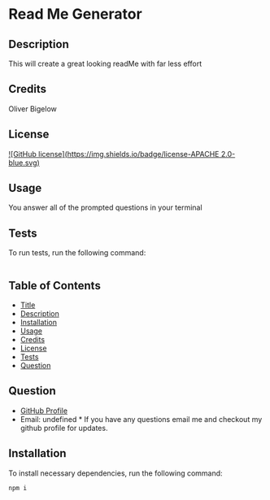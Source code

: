 # Read Me Generator
## Description
This will create a great looking readMe with far less effort
## Credits
Oliver Bigelow
## License
[![GitHub license](https://img.shields.io/badge/license-APACHE 2.0-blue.svg)](https://github.com/obigelow/read-me-generator)
## Usage
You answer all of the prompted questions in your terminal
## Tests
To run tests, run the following command:
```npm test
```
## Table of Contents 
 * [Title](#read-me-generator)
 * [Description](#Description)
 * [Installation](#Installation)
 * [Usage](#Usage)
 * [Credits](#Credits)
 * [License](#License)
 * [Tests](#Tests)
 * [Question](#Question)
## Question
 * [GitHub Profile](https://github.com/obigelow)
* Email: undefined * If you have any questions email me and checkout my github profile for updates.
## Installation
 To install necessary dependencies, run the following command:
```
npm i
```

